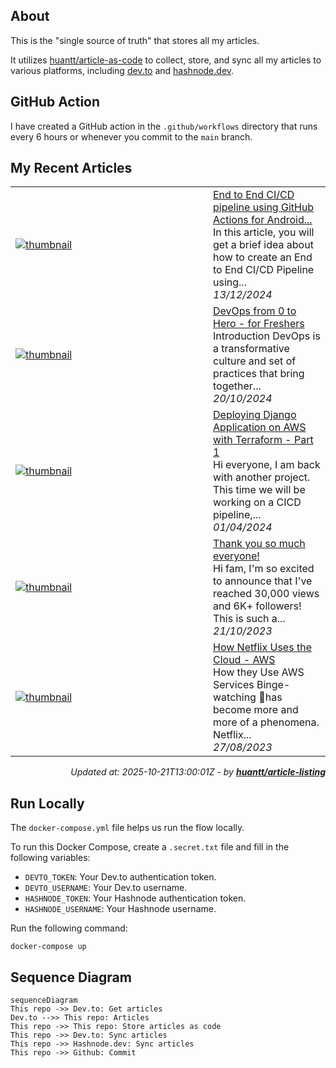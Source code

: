 ## About
This is the "single source of truth" that stores all my articles.

It utilizes [huantt/article-as-code](https://github.com/huantt/article-as-code) to collect, store, and sync all my articles to various platforms, including [dev.to](https://dev.to) and [hashnode.dev](https://hashnode.dev).

## GitHub Action
I have created a GitHub action in the `.github/workflows` directory that runs every 6 hours or whenever you commit to the `main` branch.

## My Recent Articles

<table>
        <tr>
            <td width="300px">
                <a href="https://dev.to/devcloudninjas/end-to-end-cicd-pipeline-using-github-actions-for-android-application-36i5">
                    <img src="https://dynamic-thumbnail-dev-to.vercel.app/article/2155560/thumbnail?t=2025-10-21%2013%3a00%3a01.358007659%20%2b0000%20UTC%20m%3d%2b0.042682255" alt="thumbnail">
                </a>
            </td>
            <td>
                <a href="https://dev.to/devcloudninjas/end-to-end-cicd-pipeline-using-github-actions-for-android-application-36i5">End to End CI/CD pipeline using GitHub Actions for Android...</a>
                <div>In this article, you will get a brief idea about how to create an End to End CI/CD Pipeline using...</div>
                <div><i>13/12/2024</i></div>
            </td>
        </tr>
        <tr>
            <td width="300px">
                <a href="https://dev.to/devcloudninjas/devops-from-0-to-hero-for-freshers-3mj4">
                    <img src="https://dynamic-thumbnail-dev-to.vercel.app/article/2045502/thumbnail?t=2025-10-21%2013%3a00%3a01.358007659%20%2b0000%20UTC%20m%3d%2b0.042682255" alt="thumbnail">
                </a>
            </td>
            <td>
                <a href="https://dev.to/devcloudninjas/devops-from-0-to-hero-for-freshers-3mj4">DevOps from 0 to Hero - for Freshers</a>
                <div>Introduction   DevOps is a transformative culture and set of practices that bring together...</div>
                <div><i>20/10/2024</i></div>
            </td>
        </tr>
        <tr>
            <td width="300px">
                <a href="https://dev.to/softwaresennin/deploying-django-application-on-aws-with-terraform-1j7e">
                    <img src="https://dynamic-thumbnail-dev-to.vercel.app/article/1807518/thumbnail?t=2025-10-21%2013%3a00%3a01.358007659%20%2b0000%20UTC%20m%3d%2b0.042682255" alt="thumbnail">
                </a>
            </td>
            <td>
                <a href="https://dev.to/softwaresennin/deploying-django-application-on-aws-with-terraform-1j7e">Deploying Django Application on AWS with Terraform - Part 1</a>
                <div>Hi everyone, I am back with another project. This time we will be working on a CICD pipeline,...</div>
                <div><i>01/04/2024</i></div>
            </td>
        </tr>
        <tr>
            <td width="300px">
                <a href="https://dev.to/softwaresennin/thank-you-so-much-everyone-p7j">
                    <img src="https://dynamic-thumbnail-dev-to.vercel.app/article/1642194/thumbnail?t=2025-10-21%2013%3a00%3a01.358007659%20%2b0000%20UTC%20m%3d%2b0.042682255" alt="thumbnail">
                </a>
            </td>
            <td>
                <a href="https://dev.to/softwaresennin/thank-you-so-much-everyone-p7j">Thank you so much everyone!</a>
                <div>Hi fam, I&#39;m so excited to announce that I&#39;ve reached 30,000 views and 6K&#43; followers! This is such a...</div>
                <div><i>21/10/2023</i></div>
            </td>
        </tr>
        <tr>
            <td width="300px">
                <a href="https://dev.to/aws-builders/how-netflix-uses-the-cloud-aws-191c">
                    <img src="https://dynamic-thumbnail-dev-to.vercel.app/article/1581112/thumbnail?t=2025-10-21%2013%3a00%3a01.358007659%20%2b0000%20UTC%20m%3d%2b0.042682255" alt="thumbnail">
                </a>
            </td>
            <td>
                <a href="https://dev.to/aws-builders/how-netflix-uses-the-cloud-aws-191c">How Netflix Uses the Cloud - AWS</a>
                <div>How they Use AWS Services   Binge-watching 🍿has become more and more of a phenomena. Netflix...</div>
                <div><i>27/08/2023</i></div>
            </td>
        </tr>
</table>

<div align="right">

*Updated at: 2025-10-21T13:00:01Z - by **[huantt/article-listing](https://github.com/huantt/article-listing)***

</div>


## Run Locally
The `docker-compose.yml` file helps us run the flow locally.

To run this Docker Compose, create a `.secret.txt` file and fill in the following variables:
- `DEVTO_TOKEN`: Your Dev.to authentication token.
- `DEVTO_USERNAME`: Your Dev.to username.
- `HASHNODE_TOKEN`: Your Hashnode authentication token.
- `HASHNODE_USERNAME`: Your Hashnode username.

Run the following command:
```shell
docker-compose up
```

## Sequence Diagram
```mermaid
sequenceDiagram
This repo ->> Dev.to: Get articles
Dev.to -->> This repo: Articles
This repo ->> This repo: Store articles as code
This repo ->> Dev.to: Sync articles
This repo ->> Hashnode.dev: Sync articles
This repo ->> Github: Commit
```